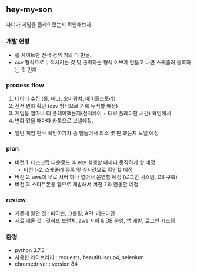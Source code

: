 ## hey-my-son
자녀가 게임을 플레이했는지 확인해보자.

### 개발 현황
* 롤 사이트만 전적 검색 거의 다 만듦.
* csv 형식으로 누적시키는 것 및 출력하는 형식 이쁘게 만들고 나면 스케줄러 등록하는 것 먼저 


### process flow
1. 데이터 수집 (롤, 배그, 오버워치, 메이플스토리)
2. 전적 변화 확인 (csv 형식으로 기록 누적할 예정)
3. 게임을 얼마나 더 플레이했는지(전적차이 + 대략 플레이한 시간) 확인해서
4. 변화 있을 때마다 카톡으로 보낼예정.
* 일반 게임 판수 확인하기가 좀 힘들어서 최소 몇 판 했는지 보낼 예정
  
  
### plan
* 버전 1. 데스크탑 다운로드 후 exe 실행할 때마다 동작하게 할 예정
  * 버전 1-2. 스케줄러 등록 및 실시간으로 확인할 예정
* 버전 2. aws에 무료 서버 하나 열어서 운영할 예정 (로그인 시스템, DB 구축)
* 버전 3. 스마트폰용 앱으로 개발해서 버전 2와 연동할 예정
  
  
### review
* 기존에 알던 것 : 파이썬, 크롤링, API, 레드마인
* 새로 배울 것 : 깃허브 브랜치, aws 서버 & DB 운영, 앱 개발, 로그인 시스템


### 환경
* python 3.7.3 
* 사용한 라이브러리 : requests, beautifulsoup4, selenium
* chromedriver : version 84
